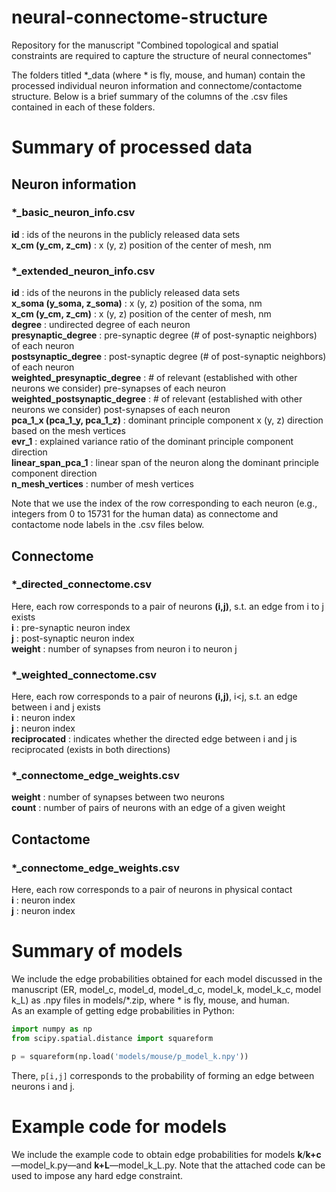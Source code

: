 # neural-connectome-structure
Repository for the manuscript "Combined topological and spatial constraints are required to capture the structure of neural connectomes"

The folders titled *_data (where * is fly, mouse, and human) contain the processed individual neuron information and connectome/contactome structure.
Below is a brief summary of the columns of the .csv files contained in each of these folders.

# Summary of processed data

## Neuron information

### *_basic_neuron_info.csv
**id** : ids of the neurons in the publicly released data sets <br />
**x_cm (y_cm, z_cm)** : x (y, z) position of the center of mesh, nm

### *_extended_neuron_info.csv
**id** : ids of the neurons in the publicly released data sets <br />
**x_soma (y_soma, z_soma)** : x (y, z) position of the soma, nm <br />
**x_cm (y_cm, z_cm)** : x (y, z) position of the center of mesh, nm <br />
**degree** : undirected degree of each neuron <br />
**presynaptic_degree** : pre-synaptic degree (# of post-synaptic neighbors) of each neuron <br />
**postsynaptic_degree** : post-synaptic degree (# of post-synaptic neighbors) of each neuron <br />
**weighted_presynaptic_degree** : # of relevant (established with other neurons we consider) pre-synapses of each neuron <br />
**weighted_postsynaptic_degree** : # of relevant (established with other neurons we consider) post-synapses of each neuron <br />
**pca_1_x (pca_1_y, pca_1_z)** : dominant principle component x (y, z) direction based on the mesh vertices <br />
**evr_1** : explained variance ratio of the dominant principle component direction <br />
**linear_span_pca_1** : linear span of the neuron along the dominant principle component direction  <br />
**n_mesh_vertices** : number of mesh vertices

Note that we use the index of the row corresponding to each neuron (e.g., integers from 0 to 15731 for the human data) as connectome and contactome node labels in the .csv files below.

## Connectome

### *_directed_connectome.csv 
Here, each row corresponds to a pair of neurons **(i,j)**, s.t. an edge from i to j exists <br />
**i** : pre-synaptic neuron index <br />
**j** : post-synaptic neuron index <br />
**weight** : number of synapses from neuron i to neuron j

### *_weighted_connectome.csv
Here, each row corresponds to a pair of neurons **(i,j)**, i<j, s.t. an edge between i and j exists <br />
**i** : neuron index <br />
**j** : neuron index <br />
**reciprocated** : indicates whether the directed edge between i and j is reciprocated (exists in both directions)

### *_connectome_edge_weights.csv
**weight** : number of synapses between two neurons <br />
**count** : number of pairs of neurons with an edge of a given weight

## Contactome

### *_connectome_edge_weights.csv
Here, each row corresponds to a pair of neurons in physical contact <br />
**i** : neuron index <br />
**j** : neuron index <br />

# Summary of models
We include the edge probabilities obtained for each model discussed in the manuscript (ER, model_c, model_d, model_d_c, model_k, model_k_c, model k_L) as .npy files in models/*.zip, where * is fly, mouse, and human.  <br />
As an example of getting edge probabilities in Python: <br />
```python
import numpy as np
from scipy.spatial.distance import squareform

p = squareform(np.load('models/mouse/p_model_k.npy'))
```
There, `p[i,j]` corresponds to the probability of forming an edge between neurons i and j. <br />

# Example code for models 
We include the example code to obtain edge probabilities for models **k**/**k+c**—model_k.py—and **k+L**—model_k_L.py. Note that the attached code can be used to impose any hard edge constraint.

